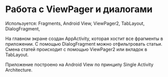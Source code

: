 # Работа с ViewPager и диалогами

Используется: Fragments, Android View, ViewPager2, TabLayout, DialogFragment, 

На главном экране создан AppActivity, которая  хостит все фрагменты в приложении.
С помощью DialogFragment можно отфильтровать статьи. Смена статей происходит с помощью ViewPager2 или вкладок в TabLayout.

Приложение построено на Android View по принципу Single Activity Architecture. 
